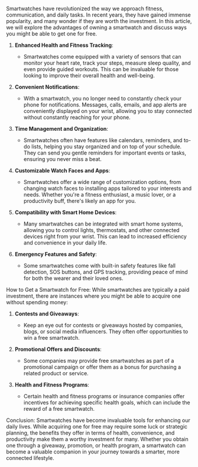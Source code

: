 Smartwatches have revolutionized the way we approach fitness, communication, and daily tasks. In recent years, they have gained immense popularity, and many wonder if they are worth the investment. In this article, we will explore the advantages of owning a smartwatch and discuss ways you might be able to get one for free.

1.  **Enhanced Health and Fitness Tracking**:
    
    *   Smartwatches come equipped with a variety of sensors that can monitor your heart rate, track your steps, measure sleep quality, and even provide guided workouts. This can be invaluable for those looking to improve their overall health and well-being.
2.  **Convenient Notifications**:
    
    *   With a smartwatch, you no longer need to constantly check your phone for notifications. Messages, calls, emails, and app alerts are conveniently displayed on your wrist, allowing you to stay connected without constantly reaching for your phone.
3.  **Time Management and Organization**:
    
    *   Smartwatches often have features like calendars, reminders, and to-do lists, helping you stay organized and on top of your schedule. They can send you gentle reminders for important events or tasks, ensuring you never miss a beat.
4.  **Customizable Watch Faces and Apps**:
    
    *   Smartwatches offer a wide range of customization options, from changing watch faces to installing apps tailored to your interests and needs. Whether you're a fitness enthusiast, a music lover, or a productivity buff, there's likely an app for you.
5.  **Compatibility with Smart Home Devices**:
    
    *   Many smartwatches can be integrated with smart home systems, allowing you to control lights, thermostats, and other connected devices right from your wrist. This can lead to increased efficiency and convenience in your daily life.
6.  **Emergency Features and Safety**:
    
    *   Some smartwatches come with built-in safety features like fall detection, SOS buttons, and GPS tracking, providing peace of mind for both the wearer and their loved ones.

How to Get a Smartwatch for Free: While smartwatches are typically a paid investment, there are instances where you might be able to acquire one without spending money:

1.  **Contests and Giveaways**:
    
    *   Keep an eye out for contests or giveaways hosted by companies, blogs, or social media influencers. They often offer opportunities to win a free smartwatch.
2.  **Promotional Offers and Discounts**:
    
    *   Some companies may provide free smartwatches as part of a promotional campaign or offer them as a bonus for purchasing a related product or service.
3.  **Health and Fitness Programs**:
    
    *   Certain health and fitness programs or insurance companies offer incentives for achieving specific health goals, which can include the reward of a free smartwatch.

Conclusion: Smartwatches have become invaluable tools for enhancing our daily lives. While acquiring one for free may require some luck or strategic planning, the benefits they offer in terms of health, convenience, and productivity make them a worthy investment for many. Whether you obtain one through a giveaway, promotion, or health program, a smartwatch can become a valuable companion in your journey towards a smarter, more connected lifestyle.
